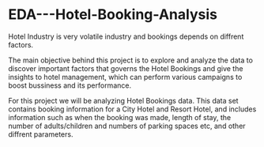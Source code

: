 # EDA---Hotel-Booking-Analysis

Hotel Industry is very volatile industry and bookings depends on diffrent factors.

The main objective behind this project is to explore and analyze the data to discover important factors that governs the Hotel Bookings and give the insights to hotel management, which can perform various campaigns to boost bussiness and its performance.

For this project we will be analyzing Hotel Bookings data. This data set contains booking information for a City Hotel and Resort Hotel, and includes information such as when the booking was made, length of stay, the number of adults/children and numbers of parking spaces etc, and other diffrent parameters.
